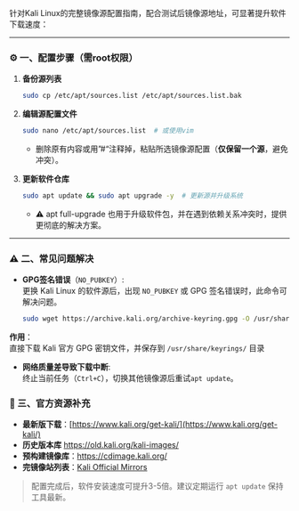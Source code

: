针对Kali Linux的完整镜像源配置指南，配合测试后镜像源地址，可显著提升软件下载速度：

---

### ⚙️ 一、配置步骤（需root权限）
1. **备份源列表**  
   ```bash
   sudo cp /etc/apt/sources.list /etc/apt/sources.list.bak
   ```

2. **编辑源配置文件**  
   ```bash
   sudo nano /etc/apt/sources.list  # 或使用vim
   ```
   - 删除原有内容或用”#“注释掉，粘贴所选镜像源配置（**仅保留一个源**，避免冲突）。

3. **更新软件仓库**  
   ```bash
   sudo apt update && sudo apt upgrade -y  # 更新源并升级系统
   ```
    - ⚠️ apt full-upgrade 也用于升级软件包，并在遇到依赖关系冲突时，提供更彻底的解决方案。


---

### ⚠️ 二、常见问题解决
- **GPG签名错误**（`NO_PUBKEY`）:  
更换 Kali Linux 的软件源后，出现 `NO_PUBKEY` 或 GPG 签名错误时，此命令可解决问题。
  ```bash
  sudo wget https://archive.kali.org/archive-keyring.gpg -O /usr/share/keyrings/kali-archive-keyring.gpg
  ```
**作用**：  
直接下载 Kali 官方 GPG 密钥文件，并保存到 `/usr/share/keyrings/` 目录

- **网络质量差导致下载中断**:  
  终止当前任务（`Ctrl+C`），切换其他镜像源后重试`apt update`。




### 💎 三、官方资源补充
- **最新版下载**：[https://www.kali.org/get-kali/](https://www.kali.org/get-kali/)  
- **历史版本库** https://old.kali.org/kali-images/
- **预构建镜像库**：https://cdimage.kali.org/ 
- **完镜像站列表**：[Kali Official Mirrors](https://http.kali.org/README.mirrorlist)  

> 配置完成后，软件安装速度可提升3-5倍。建议定期运行 `apt update` 保持工具最新。